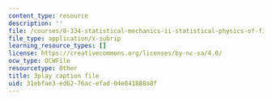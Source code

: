 ```yaml
---
content_type: resource
description: ''
file: /courses/8-334-statistical-mechanics-ii-statistical-physics-of-fields-spring-2014/31ebfae3ed6276acefad04e041888a8f_fGUaxrIejr4.srt
file_type: application/x-subrip
learning_resource_types: []
license: https://creativecommons.org/licenses/by-nc-sa/4.0/
ocw_type: OCWFile
resourcetype: Other
title: 3play caption file
uid: 31ebfae3-ed62-76ac-efad-04e041888a8f
---
```

